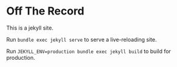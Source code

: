 # Off The Record

This is a jekyll site.

Run `bundle exec jekyll serve` to serve a live-reloading site.

Run `JEKYLL_ENV=production bundle exec jekyll build` to build for production.
